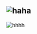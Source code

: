  ![haha](https://user-images.githubusercontent.com/48179170/133964545-10813127-4a4a-463e-9f07-6d5d5eb3ed04.png)
 ---
![hhhh](https://user-images.githubusercontent.com/48179170/133964684-fd2f6568-ba45-4180-8040-420a445bc19f.png)
